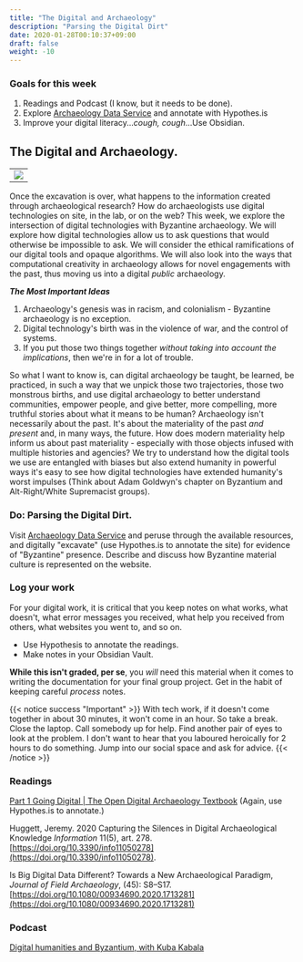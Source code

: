 ```yaml
---
title: "The Digital and Archaeology"
description: "Parsing the Digital Dirt"
date: 2020-01-28T00:10:37+09:00
draft: false
weight: -10
---
```


### Goals for this week

1) Readings and Podcast (I know, but it needs to be done).
2) Explore [Archaeology Data Service](https://archaeologydataservice.ac.uk/) and annotate with Hypothes.is
3) Improve your digital literacy...*cough, cough*...Use Obsidian. 

## The Digital and Archaeology. 


<table >
	<tbody>
		<tr>
			<td><img src="https://images.squarespace-cdn.com/content/v1/5f3571ef9fa2aa0139d700c8/8a3e4a2a-b8ba-4272-9180-3309be9604e9/NormalsTestsnapshot.jpg?format=2500w"> </td>
		</tr>
	</tbody>
</table>


Once the excavation is over, what happens to the information created through archaeological research? How do archaeologists use digital technologies on site, in the lab, or on the web? This week, we explore the intersection of digital technologies with Byzantine archaeology. We will explore how digital technologies allow us to ask questions that would otherwise be impossible to ask. We will consider the ethical ramifications of our digital tools and opaque algorithms. We will also look into the ways that computational creativity in archaeology allows for novel engagements with the past, thus moving us into a digital _public_ archaeology.

**_The Most Important Ideas_**

1) Archaeology's genesis was in racism, and colonialism - Byzantine archaeology is no exception.
2) Digital technology's birth was in the violence of war, and the control of systems.
3) If you put those two things together _without taking into account the implications_, then we're in for a lot of trouble.

So what I want to know is, can digital archaeology be taught, be learned, be practiced, in such a way that we unpick those two trajectories, those two monstrous births, and use digital archaeology to better understand communities, empower people, and give better, more compelling, more truthful stories about what it means to be human? Archaeology isn't necessarily about the past. It's about the materiality of the past _and present_ and, in many ways, the future. How does modern materiality help inform us about past materiality - especially with those objects infused with multiple histories and agencies? We try to understand how the digital tools we use are entangled with biases but also extend humanity in powerful ways it's easy to see how digital technologies have extended humanity's worst impulses (Think about Adam Goldwyn's chapter on Byzantium and Alt-Right/White Supremacist groups).

### Do: Parsing the Digital Dirt.

Visit [Archaeology Data Service](https://archaeologydataservice.ac.uk/) and peruse through the available resources, and digitally "excavate" (use Hypothes.is to annotate the site) for evidence of "Byzantine" presence. Describe and discuss how Byzantine material culture is represented on the website. 

### Log your work

For your digital work, it is critical that you keep notes on what works, what doesn't, what error messages you received, what help you received from others, what websites you went to, and so on.

+ Use Hypothesis to annotate the readings.
+ Make notes in your Obsidian Vault. 

**While this isn't graded, per se**, you _will_ need this material when it comes to writing the documentation for your final group project. Get in the habit of keeping careful _process_ notes.

{{< notice success "Important" >}} With tech work, if it doesn't come together in about 30 minutes, it won't come in an hour. So take a break. Close the laptop. Call somebody up for help. Find another pair of eyes to look at the problem. I don't want to hear that you laboured heroically for 2 hours to do something. Jump into our social space and ask for advice.
{{< /notice >}}

### Readings

[Part 1 Going Digital | The Open Digital Archaeology Textbook](https://o-date.github.io/draft/book/going-digital.html) (Again, use Hypothes.is to annotate.)

Huggett, Jeremy. 2020   Capturing the Silences in Digital Archaeological Knowledge _Information_ 11(5), art. 278. [https://doi.org/10.3390/info11050278](https://doi.org/10.3390/info11050278).

Is Big Digital Data Different? Towards a New Archaeological Paradigm, _Journal of Field Archaeology_, (45): S8–S17. [https://doi.org/10.1080/00934690.2020.1713281](https://doi.org/10.1080/00934690.2020.1713281)

### Podcast

[Digital humanities and Byzantium, with Kuba Kabala](https://byzantiumandfriends.podbean.com/e/23-digital-humanities-and-byzantium-with-kuba-kabala/)   

